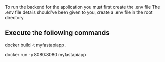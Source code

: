 To run the backend for the application you must first create the .env file
The .env file details should've been given to you, create a .env file in the root directory


## Execute the following commands

docker build -t myfastapiapp .

docker run -p 8080:8080 myfastapiapp